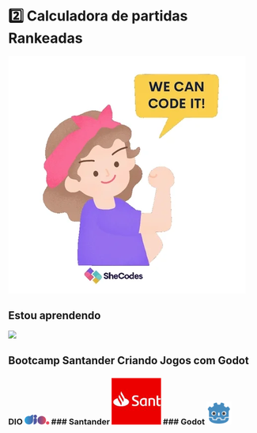  # 2️⃣ Calculadora de partidas Rankeadas


<img src="/assets/giphy.webp">



## Estou aprendendo 


<img src="https://cdn.jsdelivr.net/gh/devicons/devicon@latest/icons/javascript/javascript-original.svg" width="50px">


## Bootcamp Santander Criando Jogos com Godot 


### DIO <img src="/assets/logo-full.svg" width="50px">   ### Santander  <img src="/assets/santander.jpg" heigth="50px" width="100px">   ### Godot    <img src="/assets/godot.png" width="50px">


          
          
          


